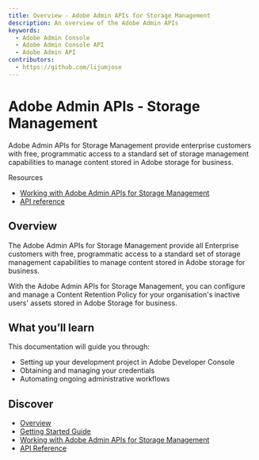 ```yaml
---
title: Overview - Adobe Admin APIs for Storage Management
description: An overview of the Adobe Admin APIs
keywords:
  - Adobe Admin Console
  - Adobe Admin Console API
  - Adobe Admin API
contributors:
  - https://github.com/lijumjose
---
```


<HeroSimple slots="heading, text"/>

# Adobe Admin APIs - Storage Management

Adobe Admin APIs for Storage Management provide enterprise customers with free, programmatic access to a standard set of storage management capabilities to manage content stored in Adobe storage for business.

<Resources slots="heading, links"/>

 Resources

- [Working with Adobe Admin APIs for Storage Management](./guides/quick-start/index.md)
- [API reference](./api/specification.md)

## Overview

The Adobe Admin APIs for Storage Management provide all Enterprise customers with free, programmatic access to a standard set of storage management capabilities to manage content stored in Adobe storage for business.

With the Adobe Admin APIs for Storage Management, you can configure and manage a Content Retention Policy for your organisation's inactive users' assets stored in Adobe  Storage for business.

## What you’ll learn

This documentation will guide you through:

- Setting up your development project in Adobe Developer Console
- Obtaining and managing your credentials
- Automating ongoing administrative workflows

## Discover

- [Overview](./guides/index.md)
- [Getting Started Guide](./guides/getting-started/index.md)
- [Working with Adobe Admin APIs for Storage Management](./guides/quick-start/index.md)
- [API Reference](./api/index.md)
